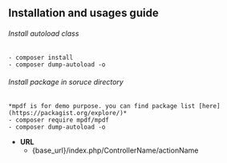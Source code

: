 ## Installation and usages guide
	
###### Install autoload class
	- composer install
	- composer dump-autoload -o

###### Install package in soruce directory
	*mpdf is for demo purpose. you can find package list [here] (https://packagist.org/explore/)*
	- composer require mpdf/mpdf 
	- composer dump-autoload -o

- **URL**
	- {base_url}/index.php/ControllerName/actionName
